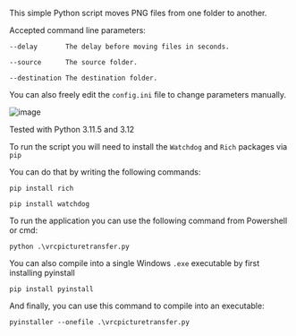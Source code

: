 This simple Python script moves PNG files from one folder to another.

Accepted command line parameters:

    --delay       The delay before moving files in seconds.
    
    --source      The source folder.
    
    --destination The destination folder.
    
You can also freely edit the `config.ini` file to change parameters manually.

![image](https://github.com/TheOkamoto/movevrcpngfile/assets/42682615/dade63b5-6d06-479c-b32e-5e2a8161c6f5)

Tested with Python 3.11.5 and 3.12

To run the script you will need to install the `Watchdog` and `Rich` packages via `pip`

You can do that by writing the following commands:

`pip install rich`

`pip install watchdog`

To run the application you can use the following command from Powershell or cmd:

`python .\vrcpicturetransfer.py`

You can also compile into a single Windows `.exe` executable by first installing pyinstall

`pip install pyinstall`

And finally, you can use this command to compile into an executable:

`pyinstaller --onefile .\vrcpicturetransfer.py`
